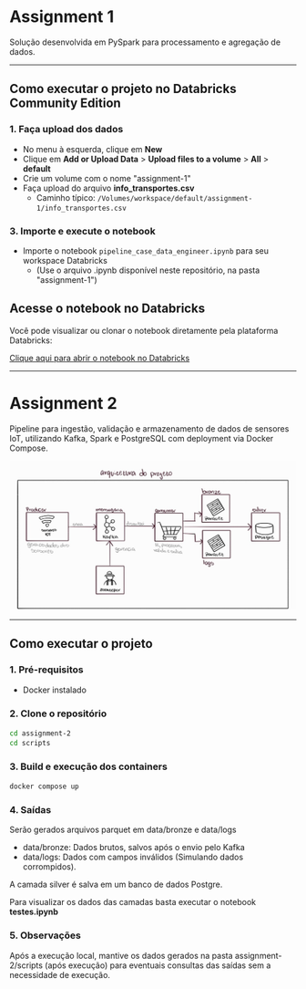 # Assignment 1 

Solução desenvolvida em PySpark para processamento e agregação de dados.

---

## **Como executar o projeto no Databricks Community Edition**

### 1. Faça upload dos dados

- No menu à esquerda, clique em **New**
- Clique em **Add or Upload Data** > **Upload files to a volume** > **All** > **default**
- Crie um volume com o nome "assignment-1"
- Faça upload do arquivo **info_transportes.csv**  
  - Caminho típico: `/Volumes/workspace/default/assignment-1/info_transportes.csv`

### 3. Importe e execute o notebook

- Importe o notebook `pipeline_case_data_engineer.ipynb` para seu workspace Databricks
  - (Use o arquivo .ipynb disponível neste repositório, na pasta "assignment-1")

 
  
## Acesse o notebook no Databricks

Você pode visualizar ou clonar o notebook diretamente pela plataforma Databricks:

[Clique aqui para abrir o notebook no Databricks](https://dbc-dbfffb09-9678.cloud.databricks.com/editor/notebooks/2929827828570792?o=3068775036321311)

---

# Assignment 2

Pipeline para ingestão, validação e armazenamento de dados de sensores IoT, utilizando Kafka, Spark e PostgreSQL com deployment via Docker Compose.

![Arquitetura do Projeto](arq.jpg)

---

## Como executar o projeto

### 1. Pré-requisitos

- Docker instalado

### 2. Clone o repositório

```bash
cd assignment-2
cd scripts
```

### 3. Build e execução dos containers

```bash
docker compose up
```

### 4. Saídas

Serão gerados arquivos parquet em data/bronze e data/logs

- data/bronze: Dados brutos, salvos após o envio pelo Kafka
- data/logs: Dados com campos inválidos (Simulando dados corrompidos). 

A camada silver é salva em um banco de dados Postgre. 

Para visualizar os dados das camadas basta executar o notebook **testes.ipynb**

### 5. Observações

Após a execução local, mantive os dados gerados na pasta assignment-2/scripts (após execução) para eventuais consultas das saídas sem a necessidade de execução.

